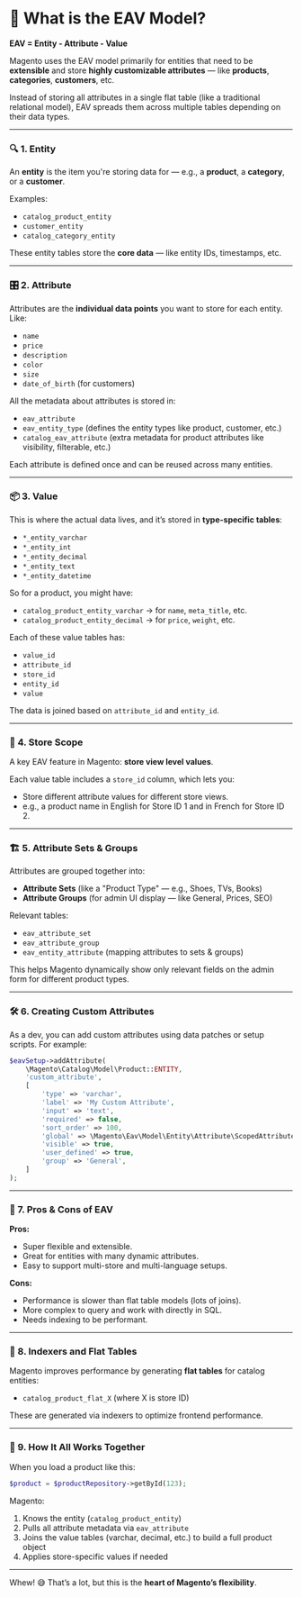 # 🚀 What is the EAV Model?

**EAV = Entity - Attribute - Value**

Magento uses the EAV model primarily for entities that need to be **extensible** and store **highly customizable attributes** — like **products**, **categories**, **customers**, etc.

Instead of storing all attributes in a single flat table (like a traditional relational model), EAV spreads them across multiple tables depending on their data types.

---

### 🔍 1. **Entity**

An **entity** is the item you're storing data for — e.g., a **product**, a **category**, or a **customer**.

Examples:

- `catalog_product_entity`
- `customer_entity`
- `catalog_category_entity`

These entity tables store the **core data** — like entity IDs, timestamps, etc.

---

### 🎛️ 2. **Attribute**

Attributes are the **individual data points** you want to store for each entity. Like:

- `name`
- `price`
- `description`
- `color`
- `size`
- `date_of_birth` (for customers)

All the metadata about attributes is stored in:

- `eav_attribute`
- `eav_entity_type` (defines the entity types like product, customer, etc.)
- `catalog_eav_attribute` (extra metadata for product attributes like visibility, filterable, etc.)

Each attribute is defined once and can be reused across many entities.

---

### 📦 3. **Value**

This is where the actual data lives, and it’s stored in **type-specific tables**:

- `*_entity_varchar`
- `*_entity_int`
- `*_entity_decimal`
- `*_entity_text`
- `*_entity_datetime`

So for a product, you might have:

- `catalog_product_entity_varchar` → for `name`, `meta_title`, etc.
- `catalog_product_entity_decimal` → for `price`, `weight`, etc.

Each of these value tables has:

- `value_id`
- `attribute_id`
- `store_id`
- `entity_id`
- `value`

The data is joined based on `attribute_id` and `entity_id`.

---

### 🧠 4. **Store Scope**

A key EAV feature in Magento: **store view level values**.

Each value table includes a `store_id` column, which lets you:

- Store different attribute values for different store views.
- e.g., a product name in English for Store ID 1 and in French for Store ID 2.

---

### 🏗️ 5. **Attribute Sets & Groups**

Attributes are grouped together into:

- **Attribute Sets** (like a "Product Type" — e.g., Shoes, TVs, Books)
- **Attribute Groups** (for admin UI display — like General, Prices, SEO)

Relevant tables:

- `eav_attribute_set`
- `eav_attribute_group`
- `eav_entity_attribute` (mapping attributes to sets & groups)

This helps Magento dynamically show only relevant fields on the admin form for different product types.

---

### 🛠️ 6. **Creating Custom Attributes**

As a dev, you can add custom attributes using data patches or setup scripts. For example:

```php
$eavSetup->addAttribute(
    \Magento\Catalog\Model\Product::ENTITY,
    'custom_attribute',
    [
        'type' => 'varchar',
        'label' => 'My Custom Attribute',
        'input' => 'text',
        'required' => false,
        'sort_order' => 100,
        'global' => \Magento\Eav\Model\Entity\Attribute\ScopedAttributeInterface::SCOPE_STORE,
        'visible' => true,
        'user_defined' => true,
        'group' => 'General',
    ]
);
```

---

### 🧪 7. **Pros & Cons of EAV**

**Pros:**

- Super flexible and extensible.
- Great for entities with many dynamic attributes.
- Easy to support multi-store and multi-language setups.

**Cons:**

- Performance is slower than flat table models (lots of joins).
- More complex to query and work with directly in SQL.
- Needs indexing to be performant.

---

### 🧰 8. **Indexers and Flat Tables**

Magento improves performance by generating **flat tables** for catalog entities:

- `catalog_product_flat_X` (where X is store ID)

These are generated via indexers to optimize frontend performance.

---

### 🔄 9. **How It All Works Together**

When you load a product like this:

```php
$product = $productRepository->getById(123);
```

Magento:

1. Knows the entity (`catalog_product_entity`)
2. Pulls all attribute metadata via `eav_attribute`
3. Joins the value tables (varchar, decimal, etc.) to build a full product object
4. Applies store-specific values if needed

---

Whew! 😅 That’s a lot, but this is the **heart of Magento’s flexibility**.